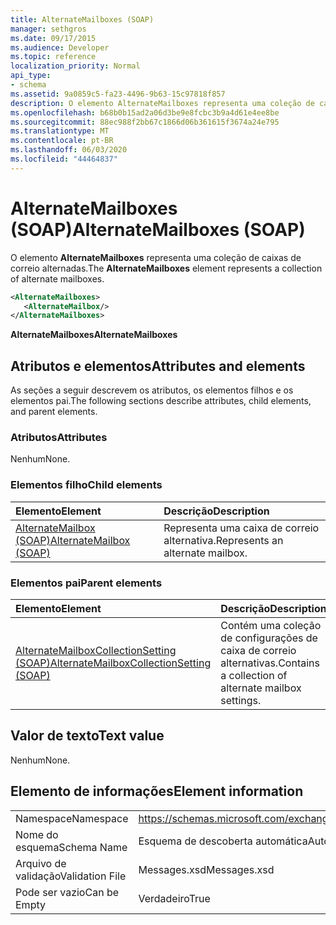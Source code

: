 ```yaml
---
title: AlternateMailboxes (SOAP)
manager: sethgros
ms.date: 09/17/2015
ms.audience: Developer
ms.topic: reference
localization_priority: Normal
api_type:
- schema
ms.assetid: 9a0859c5-fa23-4496-9b63-15c97818f857
description: O elemento AlternateMailboxes representa uma coleção de caixas de correio alternadas.
ms.openlocfilehash: b68b0b15ad2a06d3be9e8fcbc3b9a4d61e4ee8be
ms.sourcegitcommit: 88ec988f2bb67c1866d06b361615f3674a24e795
ms.translationtype: MT
ms.contentlocale: pt-BR
ms.lasthandoff: 06/03/2020
ms.locfileid: "44464837"
---
```

# <a name="alternatemailboxes-soap"></a><span data-ttu-id="f9ca3-103">AlternateMailboxes (SOAP)</span><span class="sxs-lookup"><span data-stu-id="f9ca3-103">AlternateMailboxes (SOAP)</span></span>

<span data-ttu-id="f9ca3-104">O elemento **AlternateMailboxes** representa uma coleção de caixas de correio alternadas.</span><span class="sxs-lookup"><span data-stu-id="f9ca3-104">The **AlternateMailboxes** element represents a collection of alternate mailboxes.</span></span> 
  
```XML
<AlternateMailboxes>
   <AlternateMailbox/>
</AlternateMailboxes>
```

 <span data-ttu-id="f9ca3-105">**AlternateMailboxes**</span><span class="sxs-lookup"><span data-stu-id="f9ca3-105">**AlternateMailboxes**</span></span>
## <a name="attributes-and-elements"></a><span data-ttu-id="f9ca3-106">Atributos e elementos</span><span class="sxs-lookup"><span data-stu-id="f9ca3-106">Attributes and elements</span></span>

<span data-ttu-id="f9ca3-107">As seções a seguir descrevem os atributos, os elementos filhos e os elementos pai.</span><span class="sxs-lookup"><span data-stu-id="f9ca3-107">The following sections describe attributes, child elements, and parent elements.</span></span>
  
### <a name="attributes"></a><span data-ttu-id="f9ca3-108">Atributos</span><span class="sxs-lookup"><span data-stu-id="f9ca3-108">Attributes</span></span>

<span data-ttu-id="f9ca3-109">Nenhum</span><span class="sxs-lookup"><span data-stu-id="f9ca3-109">None.</span></span>
  
### <a name="child-elements"></a><span data-ttu-id="f9ca3-110">Elementos filho</span><span class="sxs-lookup"><span data-stu-id="f9ca3-110">Child elements</span></span>

|<span data-ttu-id="f9ca3-111">**Elemento**</span><span class="sxs-lookup"><span data-stu-id="f9ca3-111">**Element**</span></span>|<span data-ttu-id="f9ca3-112">**Descrição**</span><span class="sxs-lookup"><span data-stu-id="f9ca3-112">**Description**</span></span>|
|:-----|:-----|
|[<span data-ttu-id="f9ca3-113">AlternateMailbox (SOAP)</span><span class="sxs-lookup"><span data-stu-id="f9ca3-113">AlternateMailbox (SOAP)</span></span>](alternatemailbox-soap.md) <br/> |<span data-ttu-id="f9ca3-114">Representa uma caixa de correio alternativa.</span><span class="sxs-lookup"><span data-stu-id="f9ca3-114">Represents an alternate mailbox.</span></span>  <br/> |
   
### <a name="parent-elements"></a><span data-ttu-id="f9ca3-115">Elementos pai</span><span class="sxs-lookup"><span data-stu-id="f9ca3-115">Parent elements</span></span>

|<span data-ttu-id="f9ca3-116">**Elemento**</span><span class="sxs-lookup"><span data-stu-id="f9ca3-116">**Element**</span></span>|<span data-ttu-id="f9ca3-117">**Descrição**</span><span class="sxs-lookup"><span data-stu-id="f9ca3-117">**Description**</span></span>|
|:-----|:-----|
|[<span data-ttu-id="f9ca3-118">AlternateMailboxCollectionSetting (SOAP)</span><span class="sxs-lookup"><span data-stu-id="f9ca3-118">AlternateMailboxCollectionSetting (SOAP)</span></span>](alternatemailboxcollectionsetting-soap.md) <br/> |<span data-ttu-id="f9ca3-119">Contém uma coleção de configurações de caixa de correio alternativas.</span><span class="sxs-lookup"><span data-stu-id="f9ca3-119">Contains a collection of alternate mailbox settings.</span></span>  <br/> |
   
## <a name="text-value"></a><span data-ttu-id="f9ca3-120">Valor de texto</span><span class="sxs-lookup"><span data-stu-id="f9ca3-120">Text value</span></span>

<span data-ttu-id="f9ca3-121">Nenhum</span><span class="sxs-lookup"><span data-stu-id="f9ca3-121">None.</span></span>
  
## <a name="element-information"></a><span data-ttu-id="f9ca3-122">Elemento de informações</span><span class="sxs-lookup"><span data-stu-id="f9ca3-122">Element information</span></span>

|||
|:-----|:-----|
|<span data-ttu-id="f9ca3-123">Namespace</span><span class="sxs-lookup"><span data-stu-id="f9ca3-123">Namespace</span></span>  <br/> |https://schemas.microsoft.com/exchange/2010/Autodiscover  <br/> |
|<span data-ttu-id="f9ca3-124">Nome do esquema</span><span class="sxs-lookup"><span data-stu-id="f9ca3-124">Schema Name</span></span>  <br/> |<span data-ttu-id="f9ca3-125">Esquema de descoberta automática</span><span class="sxs-lookup"><span data-stu-id="f9ca3-125">Autodiscover schema</span></span>  <br/> |
|<span data-ttu-id="f9ca3-126">Arquivo de validação</span><span class="sxs-lookup"><span data-stu-id="f9ca3-126">Validation File</span></span>  <br/> |<span data-ttu-id="f9ca3-127">Messages.xsd</span><span class="sxs-lookup"><span data-stu-id="f9ca3-127">Messages.xsd</span></span>  <br/> |
|<span data-ttu-id="f9ca3-128">Pode ser vazio</span><span class="sxs-lookup"><span data-stu-id="f9ca3-128">Can be Empty</span></span>  <br/> |<span data-ttu-id="f9ca3-129">Verdadeiro</span><span class="sxs-lookup"><span data-stu-id="f9ca3-129">True</span></span>  <br/> |
   

